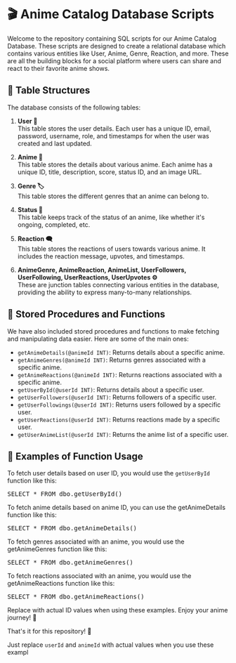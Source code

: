 # 🎬 Anime Catalog Database Scripts

Welcome to the repository containing SQL scripts for our Anime Catalog Database. These scripts are designed to create a relational database which contains various entities like User, Anime, Genre, Reaction, and more. These are all the building blocks for a social platform where users can share and react to their favorite anime shows.

## 📝 Table Structures

The database consists of the following tables:

1. **User 👥**  
   This table stores the user details. Each user has a unique ID, email, password, username, role, and timestamps for when the user was created and last updated.

2. **Anime 🍿**  
   This table stores the details about various anime. Each anime has a unique ID, title, description, score, status ID, and an image URL.

3. **Genre 🏷️**  
   This table stores the different genres that an anime can belong to.

4. **Status 🔄**  
   This table keeps track of the status of an anime, like whether it's ongoing, completed, etc.

5. **Reaction 🗨️**  
   This table stores the reactions of users towards various anime. It includes the reaction message, upvotes, and timestamps.

6. **AnimeGenre, AnimeReaction, AnimeList, UserFollowers, UserFollowing, UserReactions, UserUpvotes ⚙️**  
   These are junction tables connecting various entities in the database, providing the ability to express many-to-many relationships.

## 💼 Stored Procedures and Functions

We have also included stored procedures and functions to make fetching and manipulating data easier. Here are some of the main ones:

- `getAnimeDetails(@animeId INT)`: Returns details about a specific anime.
- `getAnimeGenres(@animeId INT)`: Returns genres associated with a specific anime.
- `getAnimeReactions(@animeId INT)`: Returns reactions associated with a specific anime.
- `getUserById(@userId INT)`: Returns details about a specific user.
- `getUserFollowers(@userId INT)`: Returns followers of a specific user.
- `getUserFollowings(@userId INT)`: Returns users followed by a specific user.
- `getUserReactions(@userId INT)`: Returns reactions made by a specific user.
- `getUserAnimeList(@userId INT)`: Returns the anime list of a specific user.

## 🎯 Examples of Function Usage

To fetch user details based on user ID, you would use the `getUserById` function like this:
<pre>
SELECT * FROM dbo.getUserById(<userId>)
</pre>
To fetch anime details based on anime ID, you can use the getAnimeDetails function like this:

<pre>
SELECT * FROM dbo.getAnimeDetails(<animeId>)
</pre>
To fetch genres associated with an anime, you would use the getAnimeGenres function like this:

<pre>
SELECT * FROM dbo.getAnimeGenres(<animeId>)
</pre>
To fetch reactions associated with an anime, you would use the getAnimeReactions function like this:

<pre>
SELECT * FROM dbo.getAnimeReactions(<animeId>)
</pre>
Replace <id> with actual ID values when using these examples. Enjoy your anime journey! 🎉

That's it for this repository! 🚀

Just replace `userId` and `animeId` with actual values when you use these exampl
